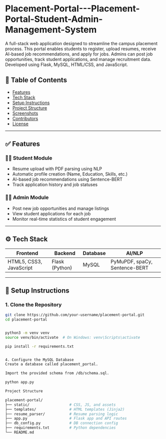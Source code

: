 # Placement-Portal---Placement-Portal-Student-Admin-Management-System
A full-stack web application designed to streamline the campus placement process. This portal enables students to register, upload resumes, receive AI-based job recommendations, and apply for jobs. Admins can post job opportunities, track student applications, and manage recruitment data. Developed using Flask, MySQL, HTML/CSS, and JavaScript.

## 📌 Table of Contents

- [Features](#features)
- [Tech Stack](#tech-stack)
- [Setup Instructions](#setup-instructions)
- [Project Structure](#project-structure)
- [Screenshots](#screenshots)
- [Contributors](#contributors)
- [License](#license)

---

## ✅ Features

### 👨‍🎓 Student Module
- Resume upload with PDF parsing using NLP
- Automatic profile creation (Name, Education, Skills, etc.)
- AI-based job recommendations using Sentence-BERT
- Track application history and job statuses

### 🧑‍💼 Admin Module
- Post new job opportunities and manage listings
- View student applications for each job
- Monitor real-time statistics of student engagement

---

## ⚙️ Tech Stack

| Frontend | Backend | Database | AI/NLP |
|----------|---------|----------|--------|
| HTML5, CSS3, JavaScript | Flask (Python) | MySQL | PyMuPDF, spaCy, Sentence-BERT |

---

## 🚀 Setup Instructions

### 1. Clone the Repository
```bash
git clone https://github.com/your-username/placement-portal.git
cd placement-portal


python3 -m venv venv
source venv/bin/activate  # On Windows: venv\Scripts\activate

pip install -r requirements.txt


4. Configure the MySQL Database
Create a database called placement_portal.

Import the provided schema from /db/schema.sql.

python app.py

Project Structure

placement-portal/
├── static/                  # CSS, JS, and assets
├── templates/               # HTML templates (Jinja2)
├── resume_parser/           # Resume parsing logic
├── app.py                   # Flask app and API routes
├── db_config.py             # DB connection config
├── requirements.txt         # Python dependencies
└── README.md


